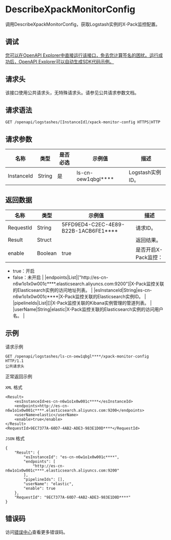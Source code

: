 # DescribeXpackMonitorConfig

调用DescribeXpackMonitorConfig，获取Logstash实例的X-Pack监控配置。

## 调试

[您可以在OpenAPI Explorer中直接运行该接口，免去您计算签名的困扰。运行成功后，OpenAPI Explorer可以自动生成SDK代码示例。](https://api.aliyun.com/#product=elasticsearch&api=DescribeXpackMonitorConfig&type=ROA&version=2017-06-13)

## 请求头

该接口使用公共请求头，无特殊请求头。请参见公共请求参数文档。

## 请求语法

```
GET /openapi/logstashes/[InstanceId]/xpack-monitor-config HTTPS|HTTP
```

## 请求参数

|名称|类型|是否必选|示例值|描述|
|--|--|----|---|--|
|InstanceId|String|是|ls-cn-oew1qbgl\*\*\*\*|Logstash实例ID。 |

## 返回数据

|名称|类型|示例值|描述|
|--|--|---|--|
|RequestId|String|5FFD9ED4-C2EC-4E89-B22B-1ACB6FE1\*\*\*\*|请求ID。 |
|Result|Struct| |返回结果。 |
|enable|Boolean|true|是否开启X-Pack监控：

 -   true：开启
-   false：未开启 |
|endpoints|List|\["http://es-cn-n6w1o1x0w001c\*\*\*\*.elasticsearch.aliyuncs.com:9200"\]|X-Pack监控关联的Elasticsearch实例的访问地址列表。 |
|esInstanceId|String|es-cn-n6w1o1x0w001c\*\*\*\*|X-Pack监控关联的Elasticsearch实例ID。 |
|pipelineIds|List|\[\]|X-Pack监控关联的Kibana实例管理的管道列表。 |
|userName|String|elastic|X-Pack监控关联的Elasticsearch实例的访问用户名。 |

## 示例

请求示例

```
GET /openapi/logstashes/ls-cn-oew1qbgl****/xpack-monitor-config HTTP/1.1
公共请求头
```

正常返回示例

`XML` 格式

```
<Result>
    <esInstanceId>es-cn-n6w1o1x0w001c****</esInstanceId>
    <endpoints>http://es-cn-n6w1o1x0w001c****.elasticsearch.aliyuncs.com:9200</endpoints>
    <userName>elastic</userName>
    <enable>true</enable>
</Result>
<RequestId>9EC7377A-60D7-4AB2-ADE3-983E1D0D****</RequestId>
```

`JSON` 格式

```
{
	"Result": {
		"esInstanceId": "es-cn-n6w1o1x0w001c****",
		"endpoints": [
			"http://es-cn-n6w1o1x0w001c****.elasticsearch.aliyuncs.com:9200"
		],
		"pipelineIds": [],
		"userName": "elastic",
		"enable": true
	},
	"RequestId": "9EC7377A-60D7-4AB2-ADE3-983E1D0D****"
}
```

## 错误码

访问[错误中心](https://error-center.aliyun.com/status/product/elasticsearch)查看更多错误码。

